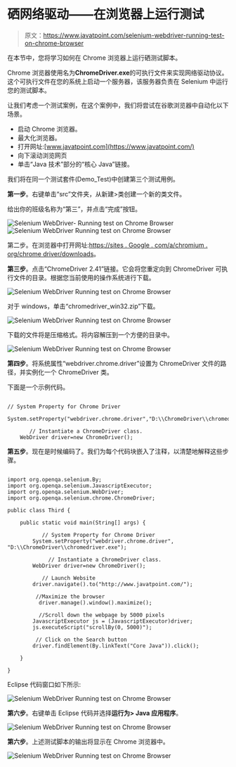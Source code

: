 # 硒网络驱动——在浏览器上运行测试

> 原文：<https://www.javatpoint.com/selenium-webdriver-running-test-on-chrome-browser>

在本节中，您将学习如何在 Chrome 浏览器上运行硒测试脚本。

Chrome 浏览器使用名为**ChromeDriver.exe**的可执行文件来实现网络驱动协议。这个可执行文件在您的系统上启动一个服务器，该服务器负责在 Selenium 中运行您的测试脚本。

让我们考虑一个测试案例，在这个案例中，我们将尝试在谷歌浏览器中自动化以下场景。

*   启动 Chrome 浏览器。
*   最大化浏览器。
*   打开网址:[www.javatpoint.com](https://www.javatpoint.com/)
*   向下滚动浏览网页
*   单击“Java 技术”部分的“核心 Java”链接。

我们将在同一个测试套件(Demo_Test)中创建第三个测试用例。

**第一步**。右键单击“src”文件夹，从新建>类创建一个新的类文件。

给出你的班级名称为“第三”，并点击“完成”按钮。

![Selenium WebDriver- Running test on Chrome Browser](img/5231d375742c7b7130a977f639692b9c.png)
![Selenium WebDriver Running test on Chrome Browser](img/f3bd85e64252ffb509c696de70dec3f2.png)

第二步。在浏览器中打开网址:[https://sites . Google . com/a/chromium . org/chrome driver/downloads](https://sites.google.com/a/chromium.org/chromedriver/downloads)。

**第三步**。点击“ChromeDriver 2.41”链接。它会将您重定向到 ChromeDriver 可执行文件的目录。根据您当前使用的操作系统进行下载。

![Selenium WebDriver Running test on Chrome Browser](img/272ff382dd441004db0af9b2852c2b06.png)

对于 windows，单击“chromedriver_win32.zip”下载。

![Selenium WebDriver Running test on Chrome Browser](img/8d02ac8da7450dd4270a4ecffbff0176.png)

下载的文件将是压缩格式。将内容解压到一个方便的目录中。

![Selenium WebDriver Running test on Chrome Browser](img/7bf2ebedbcbf210c20f9ecc96a28f0f0.png)

**第四步**。将系统属性“webdriver.chrome.driver”设置为 ChromeDriver 文件的路径，并实例化一个 ChromeDriver 类。

下面是一个示例代码。

```

// System Property for Chrome Driver 
	System.setProperty("webdriver.chrome.driver","D:\\ChromeDriver\\chromedriver.exe");

       // Instantiate a ChromeDriver class. 	
	WebDriver driver=new ChromeDriver();

```

**第五步**。现在是时候编码了。我们为每个代码块嵌入了注释，以清楚地解释这些步骤。

```

import org.openqa.selenium.By;
import org.openqa.selenium.JavascriptExecutor;
import org.openqa.selenium.WebDriver;
import org.openqa.selenium.chrome.ChromeDriver;

public class Third {

	public static void main(String[] args) {

		   // System Property for Chrome Driver 
		System.setProperty("webdriver.chrome.driver", "D:\\ChromeDriver\\chromedriver.exe");

	         // Instantiate a ChromeDriver class. 	
		WebDriver driver=new ChromeDriver();

		   // Launch Website
		driver.navigate().to("http://www.javatpoint.com/");

		 //Maximize the browser
	      driver.manage().window().maximize();

		  //Scroll down the webpage by 5000 pixels
		JavascriptExecutor js = (JavascriptExecutor)driver;
		js.executeScript("scrollBy(0, 5000)"); 

		 // Click on the Search button
		driver.findElement(By.linkText("Core Java")).click();	

	}

}

```

Eclipse 代码窗口如下所示:

![Selenium WebDriver Running test on Chrome Browser](img/122d25e008a6e00ae8728e6c5edea2ea.png)

**第六步**。右键单击 Eclipse 代码并选择**运行为> Java 应用程序**。

![Selenium WebDriver Running test on Chrome Browser](img/e42a650e1a41da82d1de9bd70665e2d8.png)

**第六步**。上述测试脚本的输出将显示在 Chrome 浏览器中。

![Selenium WebDriver Running test on Chrome Browser](img/da11b66543fd449b7b40ffe6e7d0594b.png)